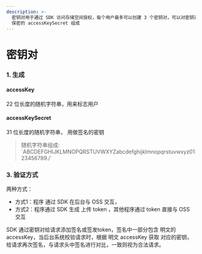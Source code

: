 ```yaml
---
description: >-
  密钥对用于通过 SDK 访问存储空间授权，每个用户最多可以创建 3 个密钥对，可以对密钥对进行禁用，启用，删除等操作；密钥对由公开的 accessKey 和
  保密的 accessKeySecret 组成
---
```


# 密钥对

### 1. 生成

#### accessKey

22 位长度的随机字符串，用来标志用户

#### accessKeySecret

31 位长度的随机字符串， 用做签名的密钥

> 随机字符串组成: \`ABCDEFGHIJKLMNOPQRSTUVWXYZabcdefghijklmnopqrstuvwxyz0123456789./\`

### 3. 验证方式

两种方式：

* 方式1：程序 通过 SDK 在后台与 OSS 交互，
* 方式2：程序通过 SDK 生成 上传 token ，其他程序通过 token 直接与 OSS 交互

 SDK 通过密钥对给请求添加签名或签发token，签名中一部分包含 明文的 accessKey，当后台系统校验请求时，根据 明文 accessKey 获取 对应的密钥，给请求再次签名，与请求头中签名进行对比，一致则视为合法请求。

